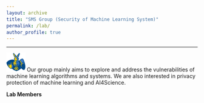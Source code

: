 ```yaml
---
layout: archive
title: "SMS Group (Security of Machine Learning System)"
permalink: /lab/
author_profile: true
---
```


---
<img src="../images/umkc.png" alt="UMKC" width="50"/>
Our group mainly aims to explore and address the vulnerabilities of machine learning algorithms and systems. 
We are also interested in privacy protection of machine learning and AI4Science.


**Lab Members**
<!-- ====== -->

<!-- [Rakib Ul Haque](https://scholar.google.com/citations?user=Le-WWW0AAAAJ&hl=en) received his M.S. degree from University of Chinese Academy of Sciences. He will join SecMLSys as a Ph.D. student. in Spring 2024. He has published several papers on the topic of security and privacy. -->






